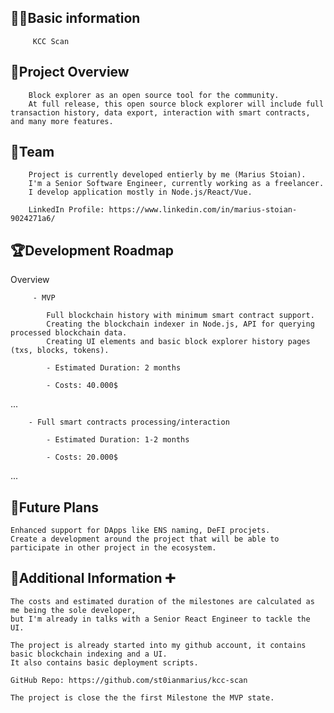 ## 🧑‍💻Basic information

         KCC Scan

## 🎯Project Overview

        Block explorer as an open source tool for the community. 
        At full release, this open source block explorer will include full transaction history, data export, interaction with smart contracts, and many more features. 

## 👥Team 
        
        Project is currently developed entierly by me (Marius Stoian).
        I'm a Senior Software Engineer, currently working as a freelancer.
        I develop application mostly in Node.js/React/Vue.
        
        LinkedIn Profile: https://www.linkedin.com/in/marius-stoian-9024271a6/

## 🏆Development Roadmap

 Overview

         - MVP
            
            Full blockchain history with minimum smart contract support.
            Creating the blockchain indexer in Node.js, API for querying processed blockchain data.
            Creating UI elements and basic block explorer history pages (txs, blocks, tokens).

            - Estimated Duration: 2 months

            - Costs: 40.000$

 ...
 
        - Full smart contracts processing/interaction

            - Estimated Duration: 1-2 months

            - Costs: 20.000$
...

## 📡Future Plans

    Enhanced support for DApps like ENS naming, DeFI procjets.
    Create a development around the project that will be able to participate in other project in the ecosystem.
    
## 🙋Additional Information ➕
    
    The costs and estimated duration of the milestones are calculated as me being the sole developer, 
    but I'm already in talks with a Senior React Engineer to tackle the UI.    

    The project is already started into my github account, it contains basic blockchain indexing and a UI.
    It also contains basic deployment scripts.

    GitHub Repo: https://github.com/st0ianmarius/kcc-scan

    The project is close the the first Milestone the MVP state.
